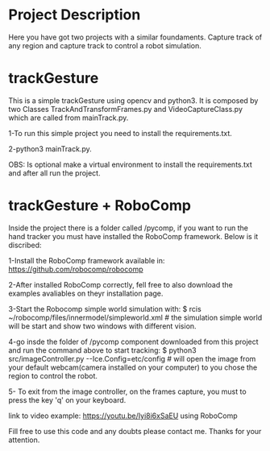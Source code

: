 # Project Description
Here you have got two projects with a similar foundaments. Capture track of any region and capture track to control a robot simulation.

# trackGesture
This is a simple trackGesture using opencv and python3.
It is composed by two Classes TrackAndTransformFrames.py	and VideoCaptureClass.py which are called from mainTrack.py.

1-To run this simple project you need to install the requirements.txt.

2-python3 mainTrack.py.

OBS: Is optional make a virtual environment to install the requirements.txt and after all run the project.


# trackGesture + RoboComp
Inside the project there is a folder called /pycomp, if you want to run the hand tracker you must have installed the RoboComp framework. Below is it discribed:

1-Install the RoboComp framework available in: https://github.com/robocomp/robocomp

2-After installed RoboComp correctly, fell free to also download the examples avaliables on theyr installation page.

3-Start the Robocomp simple world simulation with:
        $ rcis ~/robocomp/files/innermodel/simpleworld.xml
        # the simulation simple world will be start and show two windows with different vision.

4-go insde the folder of /pycomp component downloaded from this project and run the command above to start tracking:
        $ python3  src/imageController.py --Ice.Config=etc/config
        # will open the image from your default webcam(camera installed on your computer) to you chose the region to control the robot.

5- To exit from the image controller, on the frames capture, you must to press the key 'q' on your keyboard.

link to video example: https://youtu.be/Iyi8i6xSaEU using RoboComp

Fill free to use this code and any doubts please contact me. Thanks for your attention.
